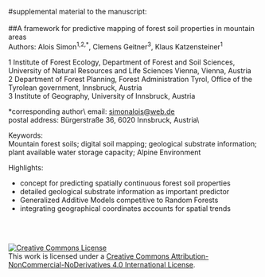 #supplemental material to the manuscript:\
<br>
##A framework for predictive mapping of forest soil properties in mountain areas
<br>
Authors: Alois Simon<sup>1,2,*</sup>, Clemens Geitner<sup>3</sup>, Klaus Katzensteiner<sup>1</sup>

1 Institute of Forest Ecology, Department of Forest and Soil Sciences, University of Natural Resources and Life Sciences Vienna, Vienna, Austria\
2 Department of Forest Planning, Forest Administration Tyrol, Office of the Tyrolean government, Innsbruck, Austria\
3 Institute of Geography, University of Innsbruck, Austria

*corresponding author\ 
email: simonalois@web.de\
postal address: Bürgerstraße 36, 6020 Innsbruck, Austria\

Keywords:\
Mountain forest soils; digital soil mapping; geological substrate information; plant available water storage capacity; Alpine Environment

Highlights: 
- concept for predicting spatially continuous forest soil properties
- detailed geological substrate information as important predictor  
- Generalized Additive Models competitive to Random Forests
- integrating geographical coordinates accounts for spatial trends 

<br>
<br>

<a rel="license" href="http://creativecommons.org/licenses/by-nc-nd/4.0/"><img alt="Creative Commons License" style="border-width:0" src="https://i.creativecommons.org/l/by-nc-nd/4.0/88x31.png" /></a><br />This work is licensed under a <a rel="license" href="http://creativecommons.org/licenses/by-nc-nd/4.0/">Creative Commons Attribution-NonCommercial-NoDerivatives 4.0 International License</a>.
